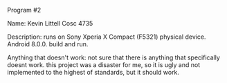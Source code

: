 Program #2

Name: Kevin Littell Cosc 4735

Description: runs on Sony Xperia X Compact (F5321) physical device. Android 8.0.0. build and run.

Anything that doesn't work: not sure that there is anything that specifically doesnt work. this project was a disaster for me, so it is ugly and not implemented to the highest of standards, but it should work.
